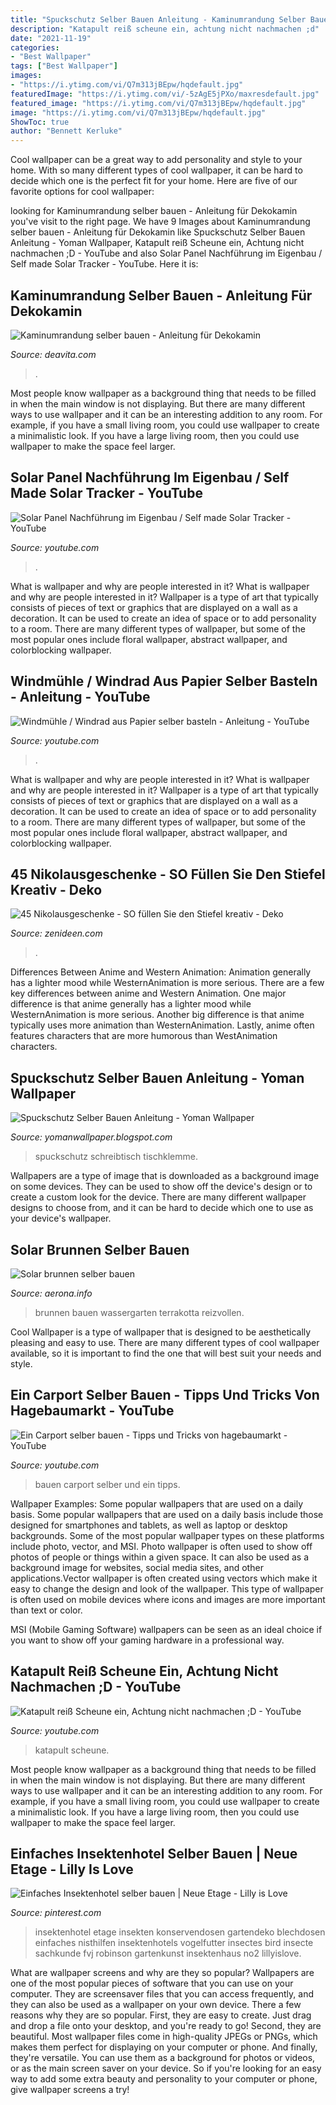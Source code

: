```yaml
---
title: "Spuckschutz Selber Bauen Anleitung - Kaminumrandung Selber Bauen"
description: "Katapult reiß scheune ein, achtung nicht nachmachen ;d"
date: "2021-11-19"
categories:
- "Best Wallpaper"
tags: ["Best Wallpaper"]
images:
- "https://i.ytimg.com/vi/Q7m313jBEpw/hqdefault.jpg"
featuredImage: "https://i.ytimg.com/vi/-5zAgE5jPXo/maxresdefault.jpg"
featured_image: "https://i.ytimg.com/vi/Q7m313jBEpw/hqdefault.jpg"
image: "https://i.ytimg.com/vi/Q7m313jBEpw/hqdefault.jpg"
ShowToc: true
author: "Bennett Kerluke"
---
```



Cool wallpaper can be a great way to add personality and style to your home. With so many different types of cool wallpaper, it can be hard to decide which one is the perfect fit for your home. Here are five of our favorite options for cool wallpaper: 

	

		
looking for Kaminumrandung selber bauen - Anleitung für Dekokamin you've visit to the right page. We have 9 Images about Kaminumrandung selber bauen - Anleitung für Dekokamin like Spuckschutz Selber Bauen Anleitung - Yoman Wallpaper, Katapult reiß Scheune ein, Achtung nicht nachmachen ;D - YouTube and also Solar Panel Nachführung im Eigenbau / Self made Solar Tracker - YouTube. Here it is:
		
    
## Kaminumrandung Selber Bauen - Anleitung Für Dekokamin

<img loading=lazy src="https://deavita.com/wp-content/uploads/2015/11/kaminumrandung-selber-bauen-dekokamin-kamin-wandverkleidung-naturstein-deko-spiegel-weiss-grau.jpg" onerror="this.onerror=null;this.src='https://tse4.mm.bing.net/th?id=OIP.j7gOGrp3fWRgAxz1InTudgHaKh&amp;pid=15.1';" alt="Kaminumrandung selber bauen - Anleitung für Dekokamin">

_Source: deavita.com_

>. 

	

Most people know wallpaper as a background thing that needs to be filled in when the main window is not displaying. But there are many different ways to use wallpaper and it can be an interesting addition to any room. For example, if you have a small living room, you could use wallpaper to create a minimalistic look. If you have a large living room, then you could use wallpaper to make the space feel larger.

    
## Solar Panel Nachführung Im Eigenbau / Self Made Solar Tracker - YouTube

<img loading=lazy src="https://i.ytimg.com/vi/Q7m313jBEpw/hqdefault.jpg" onerror="this.onerror=null;this.src='https://tse3.mm.bing.net/th?id=OIP.B0mxppS7roKchI3wV8qtOAHaFj&amp;pid=15.1';" alt="Solar Panel Nachführung im Eigenbau / Self made Solar Tracker - YouTube">

_Source: youtube.com_

>. 

	

What is wallpaper and why are people interested in it?
What is wallpaper and why are people interested in it?
Wallpaper is a type of art that typically consists of pieces of text or graphics that are displayed on a wall as a decoration. It can be used to create an idea of space or to add personality to a room. There are many different types of wallpaper, but some of the most popular ones include floral wallpaper, abstract wallpaper, and colorblocking wallpaper.

    
## Windmühle / Windrad Aus Papier Selber Basteln - Anleitung - YouTube

<img loading=lazy src="http://i.ytimg.com/vi/1r1bkwdghEY/maxresdefault.jpg" onerror="this.onerror=null;this.src='https://tse2.mm.bing.net/th?id=OIP.6LiNJq4HTFWSmbOwlZ5RmQHaEK&amp;pid=15.1';" alt="Windmühle / Windrad aus Papier selber basteln - Anleitung - YouTube">

_Source: youtube.com_

>. 

	

What is wallpaper and why are people interested in it?
What is wallpaper and why are people interested in it?
Wallpaper is a type of art that typically consists of pieces of text or graphics that are displayed on a wall as a decoration. It can be used to create an idea of space or to add personality to a room. There are many different types of wallpaper, but some of the most popular ones include floral wallpaper, abstract wallpaper, and colorblocking wallpaper.

    
## 45 Nikolausgeschenke - SO Füllen Sie Den Stiefel Kreativ - Deko

<img loading=lazy src="http://zenideen.com/wp-content/uploads/2016/11/nikolausgeschenke-flasche-800x536.jpg" onerror="this.onerror=null;this.src='https://tse2.mm.bing.net/th?id=OIP.EsZJMfoNadnWI8NdazFTTwEsDJ&amp;pid=15.1';" alt="45 Nikolausgeschenke - SO füllen Sie den Stiefel kreativ - Deko">

_Source: zenideen.com_

>. 

	

Differences Between Anime and Western Animation: Animation generally has a lighter mood while WesternAnimation is more serious.
There are a few key differences between anime and Western Animation. One major difference is that anime generally has a lighter mood while WesternAnimation is more serious. Another big difference is that anime typically uses more animation than WesternAnimation. Lastly, anime often features characters that are more humorous than WestAnimation characters.

    
## Spuckschutz Selber Bauen Anleitung - Yoman Wallpaper

<img loading=lazy src="https://i.pinimg.com/originals/2e/5a/70/2e5a704ad00aa0acec8fe7da7f83ee28.jpg" onerror="this.onerror=null;this.src='https://tse3.mm.bing.net/th?id=OIP.wSztIzIQu3i568_2SKQ9xgHaHa&amp;pid=15.1';" alt="Spuckschutz Selber Bauen Anleitung - Yoman Wallpaper">

_Source: yomanwallpaper.blogspot.com_

>spuckschutz schreibtisch tischklemme. 

	

Wallpapers are a type of image that is downloaded as a background image on some devices. They can be used to show off the device's design or to create a custom look for the device. There are many different wallpaper designs to choose from, and it can be hard to decide which one to use as your device's wallpaper.

    
## Solar Brunnen Selber Bauen

<img loading=lazy src="https://aerona.info/images5/0320/solar-brunnen-selber-bauen/solar-brunnen-selber-bauen-23_14.jpg" onerror="this.onerror=null;this.src='https://tse2.mm.bing.net/th?id=OIP.Qg_0KoZ802Welf06SEZD9QHaKM&amp;pid=15.1';" alt="Solar brunnen selber bauen">

_Source: aerona.info_

>brunnen bauen wassergarten terrakotta reizvollen. 

	

Cool Wallpaper is a type of wallpaper that is designed to be aesthetically pleasing and easy to use. There are many different types of cool wallpaper available, so it is important to find the one that will best suit your needs and style.

    
## Ein Carport Selber Bauen - Tipps Und Tricks Von Hagebaumarkt - YouTube

<img loading=lazy src="http://i.ytimg.com/vi/7tfVYy5jJ-8/maxresdefault.jpg" onerror="this.onerror=null;this.src='https://tse3.mm.bing.net/th?id=OIP.cfeiDk8-X1nL_mJJDIMJzQHaEK&amp;pid=15.1';" alt="Ein Carport selber bauen - Tipps und Tricks von hagebaumarkt - YouTube">

_Source: youtube.com_

>bauen carport selber und ein tipps. 

	

Wallpaper Examples: Some popular wallpapers that are used on a daily basis.
Some popular wallpapers that are used on a daily basis include those designed for smartphones and tablets, as well as laptop or desktop backgrounds. Some of the most popular wallpaper types on these platforms include photo, vector, and MSI. 
Photo wallpaper is often used to show off photos of people or things within a given space. It can also be used as a background image for websites, social media sites, and other applications.Vector wallpaper is often created using vectors which make it easy to change the design and look of the wallpaper. This type of wallpaper is often used on mobile devices where icons and images are more important than text or color. 

MSI (Mobile Gaming Software) wallpapers can be seen as an ideal choice if you want to show off your gaming hardware in a professional way.

    
## Katapult Reiß Scheune Ein, Achtung Nicht Nachmachen ;D - YouTube

<img loading=lazy src="https://i.ytimg.com/vi/-5zAgE5jPXo/maxresdefault.jpg" onerror="this.onerror=null;this.src='https://tse2.mm.bing.net/th?id=OIP.d0-y_PMpJwKuXPwhxnoHgwHaEK&amp;pid=15.1';" alt="Katapult reiß Scheune ein, Achtung nicht nachmachen ;D - YouTube">

_Source: youtube.com_

>katapult scheune. 

	

Most people know wallpaper as a background thing that needs to be filled in when the main window is not displaying. But there are many different ways to use wallpaper and it can be an interesting addition to any room. For example, if you have a small living room, you could use wallpaper to create a minimalistic look. If you have a large living room, then you could use wallpaper to make the space feel larger.

    
## Einfaches Insektenhotel Selber Bauen | Neue Etage - Lilly Is Love

<img loading=lazy src="https://i.pinimg.com/736x/e9/73/46/e973469d42a3827a0b811630060b5fb9.jpg" onerror="this.onerror=null;this.src='https://tse2.mm.bing.net/th?id=OIP.-jdNGmGECX-1Z301vC8MPgHaLG&amp;pid=15.1';" alt="Einfaches Insektenhotel selber bauen | Neue Etage - Lilly is Love">

_Source: pinterest.com_

>insektenhotel etage insekten konservendosen gartendeko blechdosen einfaches nisthilfen insektenhotels vogelfutter insectes bird insecte sachkunde fvj robinson gartenkunst insektenhaus no2 lillyislove. 

	

What are wallpaper screens and why are they so popular?
Wallpapers are one of the most popular pieces of software that you can use on your computer. They are screensaver files that you can access frequently, and they can also be used as a wallpaper on your own device. There a few reasons why they are so popular. First, they are easy to create. Just drag and drop a file onto your desktop, and you're ready to go! Second, they are beautiful. Most wallpaper files come in high-quality JPEGs or PNGs, which makes them perfect for displaying on your computer or phone. And finally, they're versatile. You can use them as a background for photos or videos, or as the main screen saver on your device. So if you're looking for an easy way to add some extra beauty and personality to your computer or phone, give wallpaper screens a try!

